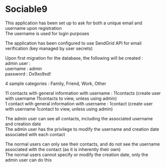 # Sociable9  
  
This application has been set up to ask for both a unique email and username upon registration  
The username is used for login purposes  
  
The application has been configured to use SendGrid API for email verification (key managed by user secrets)  
  
Upon first migration for the database, the following will be created :  
admin user :  
username : admin  
password : Dx9xo9xd!  
  
4 sample categories : Family, Friend, Work, Other  
  
11 contacts with general information with username : 11contacts (create user with username 11contacts to view, unless using admin)  
1 contact with general information with username : 1contact (create user with username 1contact to view, unless using admin)  
  
The admin user can see all contacts, including the associated username and creation date  
The admin user has the privilege to modify the username and creation date associated with each contact  
  
The normal users can only see their contacts, and do not see the username associated with the contact (as it is inherently their own)  
The normal users cannot specify or modify the creation date, only the admin user can do this  


